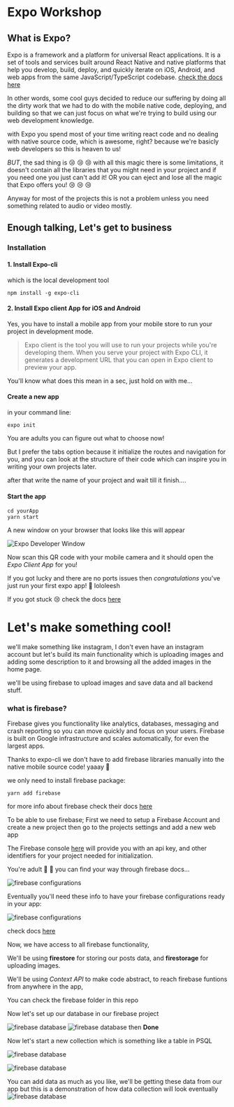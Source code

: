 # Expo Workshop

## What is Expo?
Expo is a framework and a platform for universal React applications. It is a set of tools and services built around React Native and native platforms that help you develop, build, deploy, and quickly iterate on iOS, Android, and web apps from the same JavaScript/TypeScript codebase.  [check the docs here](https://docs.expo.io/versions/latest/)

In other words, some cool guys decided to reduce our suffering by doing all the dirty work that we had to do with the mobile native code, deploying, and building so that we can just focus on what we're trying to build using our web development knowledge.

with Expo you spend most of your time writing react code and no dealing with native source code, which is awesome, right? because we're basicly web developers so this is heaven to us!


*BUT*, the sad thing is :cry: :cry: :cry: with all this magic there is some limitations, it doesn't contain all the libraries that you might need in your project and if you need one you just can't add it! OR you can eject and lose all the magic that Expo offers you! :cry: :cry: :cry:

Anyway for most of the projects this is not a problem unless you need something related to audio or video mostly.


## Enough talking, Let's get to business

### Installation

#### 1. Install Expo-cli

which is the local development tool

```npm install -g expo-cli```

#### 2. Install Expo client App for iOS and Android

Yes, you have to install a mobile app from your mobile store to run your project in development mode.

> Expo client is the tool you will use to run your projects while you're developing them. When you serve your project with Expo CLI, it generates a development URL that you can open in Expo client to preview your app.

You'll know what does this mean in a sec, just hold on with me...

#### Create a new app
in your command line:

```expo init```

You are adults you can figure out what to choose now!

But I prefer the tabs option because it initialize the routes and navigation for you, and you can look at the structure of their code which can inspire you in writing your own projects later.

after that write the name of your project and wait till it finish....


#### Start the app
```
cd yourApp
yarn start
```
A new window on your browser that looks like this will appear

![Expo Developer Window](Capture.PNG)

Now scan this QR code with your mobile camera and it should open the *Expo Client App* for you!

If you got lucky and there are no ports issues then _congratulations_ you've just run your first expo app! :tada: lololeesh

If you got stuck :cry: check the docs [here](https://docs.expo.io/versions/v35.0.0/get-started/create-a-new-app/)

# Let's make something cool!

we'll make something like instagram, I don't even have an instagram account but let's build its main functionality which is uploading images and adding some description to it and browsing all the added images in the home page.

we'll be using firebase to upload images and save data and all backend stuff.

### what is firebase?

Firebase gives you functionality like analytics, databases, messaging and crash reporting so you can move quickly and focus on your users. Firebase is built on Google infrastructure and scales automatically, for even the largest apps.

Thanks to expo-cli we don't have to add firebase libraries manually into the native mobile source code! yaaay :tada:

we only need to install firebase package:


```
yarn add firebase
```

for more info about firebase check their docs [here](https://firebase.google.com/docs)

To be able to use firebase; First we need to setup a Firebase Account and create a new project then go to the projects settings and add a new web app

The Firebase console [here](https://console.firebase.google.com/u/0/) will provide you with an api key, and other identifiers for your project needed for initialization.

You're adult :older_man: :older_woman: you can find your way through firebase docs...

![firebase configurations](Capture2.PNG)


Eventually you'll need these info to have your firebase configurations ready in your app:

![firebase configurations](Capture1.PNG)

check docs [here](https://docs.expo.io/versions/v35.0.0/guides/using-firebase/#using-expo-with-firestore)

Now, we have access to all firebase functionality,

We'll be using **firestore** for storing our posts data, and **firestorage** for uploading images.

We'll be using *Context API* to make code abstract, to reach firebase funtions from anywhere in the app,

You can check the firebase folder in this repo

Now let's set up our database in our firebase project

![firebase database](Capture3.PNG)
![firebase database](Capture4.PNG)
then **Done**

Now let's start a new collection which is something like a table in PSQL

![firebase database](Capture5.PNG)

![firebase database](Capture6.PNG)

You can add data as much as you like, we'll be getting these data from our app but this is a demonstration of how data collection will look eventually  
![firebase database](Capture7.PNG)


